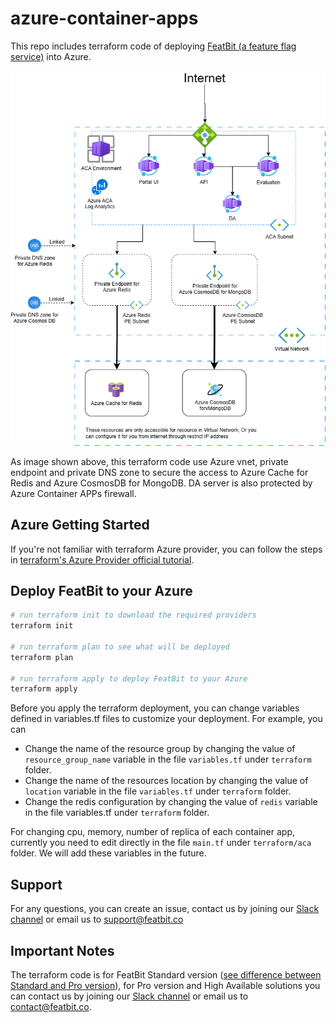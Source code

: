 # azure-container-apps

This repo includes terraform code of deploying [FeatBit (a feature flag service)](https://github.com/featbit/featbit) into Azure.

![Deploy to Azure](featbit-azure-container-apps.drawio.png)

As image shown above, this terraform code use Azure vnet, private endpoint and private DNS zone to secure the access to Azure Cache for Redis and Azure CosmosDB for MongoDB. DA server is also protected by Azure Container APPs firewall.

## Azure Getting Started

If you're not familiar with terraform Azure provider, you can follow the steps in [terraform's Azure Provider official tutorial](https://developer.hashicorp.com/terraform/tutorials/azure-get-started/azure-build).


## Deploy FeatBit to your Azure

```bash
# run terraform init to download the required providers
terraform init

# run terraform plan to see what will be deployed
terraform plan

# run terraform apply to deploy FeatBit to your Azure
terraform apply
```

Before you apply the terraform deployment, you can change variables defined in variables.tf files to customize your deployment. For example, you can

- Change the name of the resource group by changing the value of `resource_group_name` variable in the file `variables.tf` under `terraform` folder.
- Change the name of the resources location by changing the value of `location` variable in the file `variables.tf` under `terraform` folder.
- Change the redis configuration by changing the value of `redis` variable in the file variables.tf under `terraform` folder.

For changing cpu, memory, number of replica of each container app, currently you need to edit directly in the file `main.tf` under `terraform/aca` folder. We will add these variables in the future.

## Support

For any questions, you can create an issue, contact us by joining our [Slack channel](https://join.slack.com/t/featbit/shared_invite/zt-1ew5e2vbb-x6Apan1xZOaYMnFzqZkGNQ) or email us to [support@featbit.co](mailto:support@featbit.co)

## Important Notes

The terraform code is for FeatBit Standard version ([see difference between Standard and Pro version](https://docs.featbit.co/docs/tech-stack/standard-vs.-professional)), for Pro version and High Available solutions you can contact us by joining our [Slack channel](https://join.slack.com/t/featbit/shared_invite/zt-1ew5e2vbb-x6Apan1xZOaYMnFzqZkGNQ) or email us to [contact@featbit.co](mailto:contact@featbit.co).